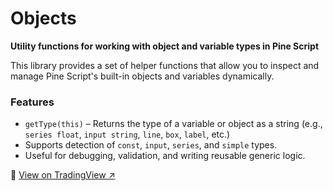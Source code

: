 # Objects

**Utility functions for working with object and variable types in Pine Script**

This library provides a set of helper functions that allow you to inspect and manage Pine Script's built-in objects and variables dynamically.

### Features

- `getType(this)` – Returns the type of a variable or object as a string (e.g., `series float`, `input string`, `line`, `box`, `label`, etc.)
- Supports detection of `const`, `input`, `series`, and `simple` types.
- Useful for debugging, validation, and writing reusable generic logic.

🔗 [View on TradingView ↗](https://www.tradingview.com/script/1gEuhX73-Objects/)

